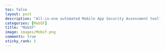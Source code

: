 ```yaml
---
toc: false
layout: post
description: "All-in-one automated Mobile App Security Assessment tool"
categories: [MobSF]
title: "MobSF"
image: images/Mobsf.png
comments: true
sticky_rank: 5
---
```

